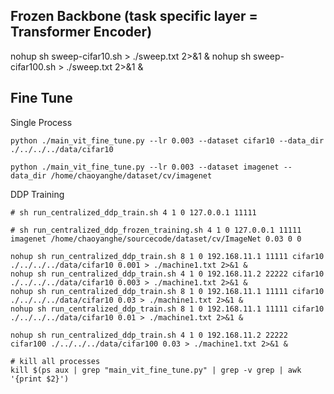 ## Frozen Backbone (task specific layer = Transformer Encoder)
nohup sh sweep-cifar10.sh > ./sweep.txt 2>&1 &
nohup sh sweep-cifar100.sh > ./sweep.txt 2>&1 &

## Fine Tune
Single Process
```
python ./main_vit_fine_tune.py --lr 0.003 --dataset cifar10 --data_dir ./../../../data/cifar10
```

```
python ./main_vit_fine_tune.py --lr 0.003 --dataset imagenet --data_dir /home/chaoyanghe/dataset/cv/imagenet

```



DDP Training
```
# sh run_centralized_ddp_train.sh 4 1 0 127.0.0.1 11111 

# sh run_centralized_ddp_frozen_training.sh 4 1 0 127.0.0.1 11111 imagenet /home/chaoyanghe/sourcecode/dataset/cv/ImageNet 0.03 0 0

nohup sh run_centralized_ddp_train.sh 8 1 0 192.168.11.1 11111 cifar10 ./../../../data/cifar10 0.001 > ./machine1.txt 2>&1 &
nohup sh run_centralized_ddp_train.sh 4 1 0 192.168.11.2 22222 cifar10 ./../../../data/cifar10 0.003 > ./machine1.txt 2>&1 &
nohup sh run_centralized_ddp_train.sh 8 1 0 192.168.11.1 11111 cifar10 ./../../../data/cifar10 0.03 > ./machine1.txt 2>&1 &
nohup sh run_centralized_ddp_train.sh 8 1 0 192.168.11.1 11111 cifar10 ./../../../data/cifar10 0.01 > ./machine1.txt 2>&1 &

nohup sh run_centralized_ddp_train.sh 4 1 0 192.168.11.2 22222 cifar100 ./../../../data/cifar100 0.03 > ./machine1.txt 2>&1 &
```

```
# kill all processes
kill $(ps aux | grep "main_vit_fine_tune.py" | grep -v grep | awk '{print $2}')
```